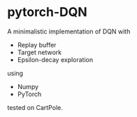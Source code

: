 # pytorch-DQN

A minimalistic implementation of DQN with

- Replay buffer
- Target network
- Epsilon-decay exploration

using

- Numpy
- PyTorch

tested on CartPole.
